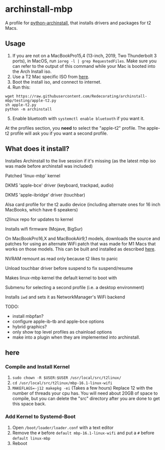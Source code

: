 # archinstall-mbp

A profile for [python-archinstall](https://github.com/archlinux/archinstall), that installs drivers and packages for t2 Macs.

## Usage
1. If you are not on a MacBookPro15,4 (13-inch, 2019, Two Thunderbolt 3 ports), in MacOS, run `ioreg -l | grep RequestedFiles`. Make sure you can refer to the output of this command while your Mac is booted into the Arch Install iso.
2. Use a T2 Mac specific ISO from [here](https://dl.t2linux.org/archlinux/iso/index.html).
3. Boot the install iso, and connect to internet.
4. Run this:
```shell
wget https://raw.githubusercontent.com/Redecorating/archinstall-mbp/testing/apple-t2.py
sh apple-t2.py
python -m archinstall
```
5. Enable bluetooth with `systemctl enable bluetooth` if you want it.

At the profiles section, you **need** to select the "apple-t2" profile. The
apple-t2 profile will ask you if you want a second profile.

## What does it install?

Installes Archinstall to the live session if it's missing (as the latest
mbp iso was made before archinstall was included)

Patched 'linux-mbp' kernel

DKMS 'apple-bce' driver (keyboard, trackpad, audio) 

DKMS 'apple-ibridge' driver (touchbar)

Alsa card profile for the t2 audio device (including alternate ones for
16 inch MacBooks, which have 6 speakers)

t2linux repo for updates to kernel

Installs wifi firmware (Mojave, BigSur)

On MacBookPro16,X and MacBookAir9,1 models, downloads the source and patches
for using an alternate WiFi patch that was made for M1 Macs that works on
those models. This can be built and installed as described [here](#here).

NVRAM remount as read only because t2 likes to panic

Unload touchbar driver before suspend to fix suspend/resume

Makes linux-mbp kernel the default kernel to boot with

Submenu for selecting a second profile (i.e. a desktop environment)

Installs `iwd` and sets it as NetworkManager's WiFi backend

TODO:
-	install mbpfan?
-	configure apple-ib-tb and apple-bce options
-	hybrid graphics?
-	only show top level profiles as chainload options
-	make into a plugin when they are implemented into archinstall.

## here

### Compile and Install Kernel

1.	`sudo chown -R $USER:$USER /usr/local/src/t2linux/` 
2.	`cd /usr/local/src/t2linux/mbp-16.1-linux-wifi`
3.	`MAKEFLAGS=-j12 makepkg -ei` (Takes a few hours) Replace 12 with the number of threads your cpu has. You will need about 20GB of space to compile, but you can delete the "src" directory after you are done to get this space back.

### Add Kernel to Systemd-Boot

1.	Open `/boot/loader/loader.conf` with a text editor
2.	Remove the `#` before `default mbp-16.1-linux-wifi` and put a `#` before `default linux-mbp`
3.	Reboot

